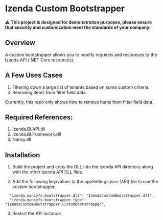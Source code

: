 # Izenda Custom Bootstrapper

 :warning: **This project is designed for demonstration purposes, please ensure that security and customization meet the standards of your company.**
 
 
## Overview
A custom bootstrapper allows you to modify requests and responses to the Izenda API (.NET Core resources). 

## A Few Uses Cases
1. Filtering down a large list of tenants based on some custom criteria.
2. Removing items from filter field data.

Currently, this repo only shows how to remove items from filter field data.

## Required References:

1. Izenda.BI.API.dll  
2. Izenda.BI.Framework.dll 
3. Nancy.dll

## Installation

1. Build the project and copy the DLL into the Izenda API directory along with the other Izenda API DLL files.
   
2. Add the following key/values to the appSettings.json (API) file to use the custom bootstrapper.
```
  "izenda.nancyfx.bootstrapper.dll": "IzendaCustomBootstrapper.dll",
  "izenda.nancyfx.bootstrapper.type": "IzendaCustomBootstrapper.CustomBootstrapper",
```

3. Restart the API instance